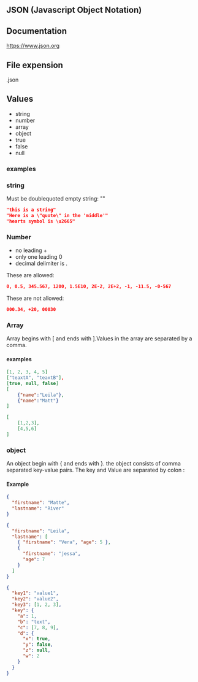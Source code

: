 ## JSON (Javascript Object Notation)

## Documentation

https://www.json.org

## File expension

.json

## Values

- string
- number
- array
- object
- true
- false
- null

### examples

### string

Must be doublequoted
empty string:
""

```json
"this is a string"
"Here is a \"quote\" in the 'middle'"
"hearts symbol is \u2665"
```

### Number

- no leading +
- only one leading 0
- decimal delimiter is .

These are allowed:

```json
0, 0.5, 345.567, 1200, 1.5E10, 2E-2, 2E+2, -1, -11.5, -0-567
```

These are not allowed:

```json
000.34, +20, 00030
```

### Array

Array begins with [ and ends with ].Values in the array are separated by a comma.

#### examples

```json
[1, 2, 3, 4, 5]
["teaxtA", "teaxtB"],
[true, null, false]
[
    {"name":"Leila"},
    {"name":"Matt"}
]

[
    [1,2,3],
    [4,5,6]
]
```

### object

An object begin with { and ends with }. the object consists of comma separated key-value pairs. The key and Value are separated by colon :

#### Example

```json
{
  "firstname": "Matte",
  "lastname": "River"
}
```

```json
{
  "firstname": "Leila",
  "lastname": [
    { "firstname": "Vera", "age": 5 },
    {
      "firstname": "jessa",
      "age": 7
    }
  ]
}
```

```json
{
  "key1": "value1",
  "key2": "value2",
  "key3": [1, 2, 3],
  "key": {
    "a": 1,
    "b": "text",
    "c": [7, 8, 9],
    "d": {
      "x": true,
      "y": false,
      "z": null,
      "w": 2
    }
  }
}
```

